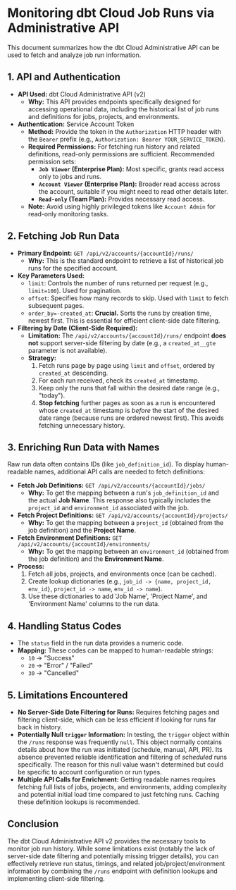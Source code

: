 # Monitoring dbt Cloud Job Runs via Administrative API

This document summarizes how the dbt Cloud Administrative API can be used to fetch and analyze job run information.

## 1. API and Authentication

*   **API Used:** dbt Cloud Administrative API (v2)
    *   **Why:** This API provides endpoints specifically designed for accessing operational data, including the historical list of job runs and definitions for jobs, projects, and environments.
*   **Authentication:** Service Account Token
    *   **Method:** Provide the token in the `Authorization` HTTP header with the `Bearer` prefix (e.g., `Authorization: Bearer YOUR_SERVICE_TOKEN`).
    *   **Required Permissions:** For fetching run history and related definitions, read-only permissions are sufficient. Recommended permission sets:
        *   **`Job Viewer` (Enterprise Plan):** Most specific, grants read access only to jobs and runs.
        *   **`Account Viewer` (Enterprise Plan):** Broader read access across the account, suitable if you might need to read other details later.
        *   **`Read-only` (Team Plan):** Provides necessary read access.
    *   **Note:** Avoid using highly privileged tokens like `Account Admin` for read-only monitoring tasks.

## 2. Fetching Job Run Data

*   **Primary Endpoint:** `GET /api/v2/accounts/{accountId}/runs/`
    *   **Why:** This is the standard endpoint to retrieve a list of historical job runs for the specified account.
*   **Key Parameters Used:**
    *   `limit`: Controls the number of runs returned per request (e.g., `limit=100`). Used for pagination.
    *   `offset`: Specifies how many records to skip. Used with `limit` to fetch subsequent pages.
    *   `order_by=-created_at`: **Crucial.** Sorts the runs by creation time, newest first. This is essential for efficient client-side date filtering.
*   **Filtering by Date (Client-Side Required):**
    *   **Limitation:** The `/api/v2/accounts/{accountId}/runs/` endpoint **does not** support server-side filtering by date (e.g., a `created_at__gte` parameter is not available).
    *   **Strategy:**
        1.  Fetch runs page by page using `limit` and `offset`, ordered by `created_at` descending.
        2.  For each run received, check its `created_at` timestamp.
        3.  Keep only the runs that fall within the desired date range (e.g., "today").
        4.  **Stop fetching** further pages as soon as a run is encountered whose `created_at` timestamp is *before* the start of the desired date range (because runs are ordered newest first). This avoids fetching unnecessary history.

## 3. Enriching Run Data with Names

Raw run data often contains IDs (like `job_definition_id`). To display human-readable names, additional API calls are needed to fetch definitions:

*   **Fetch Job Definitions:** `GET /api/v2/accounts/{accountId}/jobs/`
    *   **Why:** To get the mapping between a run's `job_definition_id` and the actual **Job Name**. This response also typically includes the `project_id` and `environment_id` associated with the job.
*   **Fetch Project Definitions:** `GET /api/v2/accounts/{accountId}/projects/`
    *   **Why:** To get the mapping between a `project_id` (obtained from the job definition) and the **Project Name**.
*   **Fetch Environment Definitions:** `GET /api/v2/accounts/{accountId}/environments/`
    *   **Why:** To get the mapping between an `environment_id` (obtained from the job definition) and the **Environment Name**.
*   **Process:**
    1.  Fetch all jobs, projects, and environments once (can be cached).
    2.  Create lookup dictionaries (e.g., `job_id -> {name, project_id, env_id}`, `project_id -> name`, `env_id -> name`).
    3.  Use these dictionaries to add 'Job Name', 'Project Name', and 'Environment Name' columns to the run data.

## 4. Handling Status Codes

*   The `status` field in the run data provides a numeric code.
*   **Mapping:** These codes can be mapped to human-readable strings:
    *   `10` -> "Success"
    *   `20` -> "Error" / "Failed"
    *   `30` -> "Cancelled"

## 5. Limitations Encountered

*   **No Server-Side Date Filtering for Runs:** Requires fetching pages and filtering client-side, which can be less efficient if looking for runs far back in history.
*   **Potentially Null `trigger` Information:** In testing, the `trigger` object within the `/runs` response was frequently `null`. This object normally contains details about how the run was initiated (schedule, manual, API, PR). Its absence prevented reliable identification and filtering of *scheduled* runs specifically. The reason for this null value wasn't determined but could be specific to account configuration or run types.
*   **Multiple API Calls for Enrichment:** Getting readable names requires fetching full lists of jobs, projects, and environments, adding complexity and potential initial load time compared to just fetching runs. Caching these definition lookups is recommended.

## Conclusion

The dbt Cloud Administrative API v2 provides the necessary tools to monitor job run history. While some limitations exist (notably the lack of server-side date filtering and potentially missing trigger details), you can effectively retrieve run status, timings, and related job/project/environment information by combining the `/runs` endpoint with definition lookups and implementing client-side filtering. 